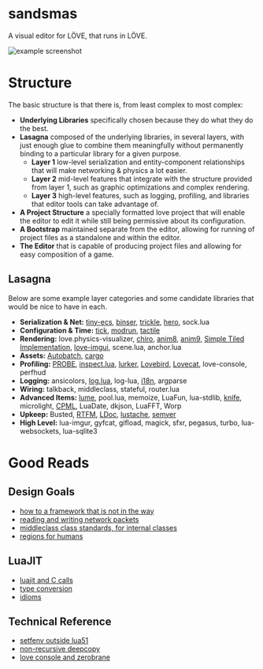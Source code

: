 # sandsmas
A visual editor for LÖVE, that runs in LÖVE.

![example screenshot](http://i.imgur.com/SCWmBTm.png)

# Structure
The basic structure is that there is, from least complex to most complex:
* **Underlying Libraries** specifically chosen because they do what they do the best.
* **Lasagna** composed of the underlying libraries, in several layers, with just enough glue to combine them meaningfully without permanently binding to a particular library for a given purpose.
	* **Layer 1** low-level serialization and entity-component relationships that will make networking & physics a lot easier.
	* **Layer 2** mid-level features that integrate with the structure provided from layer 1, such as graphic optimizations and complex rendering.
	* **Layer 3** high-level features, such as logging, profiling, and libraries that editor tools can take advantage of.
* **A Project Structure** a specially formatted love project that will enable the editor to edit it while still being permissive about its configuration.
* **A Bootstrap** maintained separate from the editor, allowing for running of project files as a standalone and within the editor.
* **The Editor** that is capable of producing project files and allowing for easy composition of a game.

## Lasagna
Below are some example layer categories and some candidate libraries that would be nice to have in each.
* **Serialization & Net:** [tiny-ecs](https://github.com/bakpakin/tiny-ecs), [binser](https://github.com/bakpakin/binser), [trickle](https://github.com/bjornbytes/trickle), [hero](https://github.com/airstruck/hero), sock.lua
* **Configuration & Time:** [tick](https://github.com/bjornbytes/tick), [modrun](https://github.com/Asmageddon/modrun), [tactile](https://github.com/tesselode/tactile)
* **Rendering:** love.physics-visualizer, [chiro](https://github.com/bjornbytes/chiro), [anim8](https://github.com/kikito/anim8), [anim9](https://github.com/excessive/anim9), [Simple Tiled Implementation](https://github.com/karai17/Simple-Tiled-Implementation), [love-imgui](https://github.com/slages/love-imgui), scene.lua, anchor.lua
* **Assets:** [Autobatch](https://github.com/rxi/autobatch), [cargo](https://github.com/bjornbytes/cargo)
* **Profiling:** [PROBE](https://github.com/jorio/PROBE), [inspect.lua](https://github.com/kikito/inspect.lua), [lurker](https://github.com/rxi/lurker), [Lovebird](https://github.com/rxi/lovebird), [Lovecat](https://github.com/CoffeeKitty/lovecat), love-console, perfhud
* **Logging:** ansicolors, [log.lua](https://github.com/rxi/log.lua), log-lua, [i18n](https://github.com/excessive/i18n), argparse
* **Wiring:** talkback, middleclass, stateful, router.lua
* **Advanced Items:** [lume](https://github.com/rxi/lume/), pool.lua, memoize, LuaFun, lua-stdlib, [knife](https://github.com/airstruck/knife), microlight, [CPML](https://github.com/excessive/cpml), LuaDate, dkjson, LuaFFT, Worp
* **Upkeep:** Busted, [RTFM](https://github.com/airstruck/rtfm), [LDoc](https://github.com/stevedonovan/LDoc), [lustache](https://github.com/Olivine-Labs/lustache), [semver](https://github.com/kikito/semver.lua)
* **High Level:** lua-imgur, gyfcat, gifload, magick, sfxr, pegasus, turbo, lua-websockets, lua-sqlite3

# Good Reads
## Design Goals
* [how to a framework that is not in the way](http://weierophinney.github.io/2015-10-22-ZF3/#/)
* [reading and writing network packets](http://gafferongames.com/building-a-game-network-protocol/reading-and-writing-packets/)
* [middleclass class standards, for internal classes](https://github.com/kikito/middleclass/wiki)
* [regions for humans](http://magcius.github.io/xplain/article/regions.html)

## LuaJIT
* [luajit and C calls](http://stackoverflow.com/questions/34405678/using-lua-ffi-with-complex-types)
* [type conversion](http://luajit.org/ext_ffi_semantics.html#convert)
* [idioms](http://luajit.org/ext_ffi_tutorial.html#idioms)


## Technical Reference
* [setfenv outside lua51](http://leafo.net/guides/setfenv-in-lua52-and-above.html)
* [non-recursive deepcopy](https://gist.github.com/Deco/3985043)
* [love console and zerobrane](https://github.com/EntranceJew/love-notes/blob/master/love2d-and-zerobrane.md)
